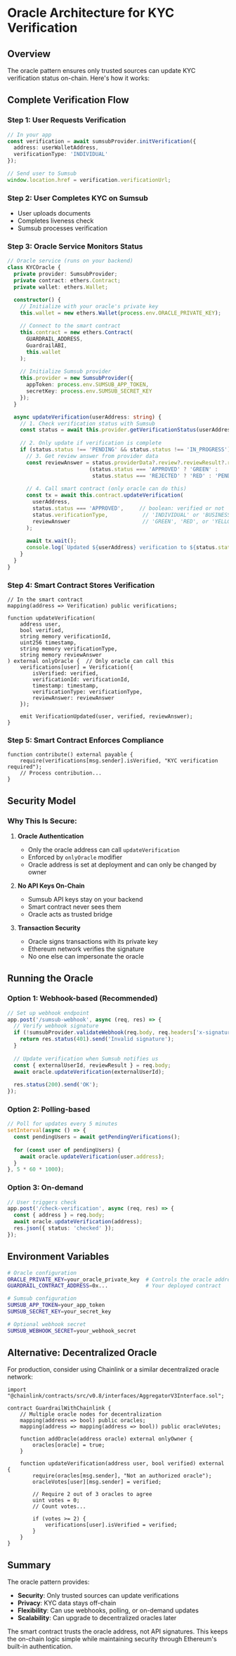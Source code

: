 # Oracle Architecture for KYC Verification

## Overview

The oracle pattern ensures only trusted sources can update KYC verification status on-chain. Here's how it works:

## Complete Verification Flow

### Step 1: User Requests Verification
```typescript
// In your app
const verification = await sumsubProvider.initVerification({
  address: userWalletAddress,
  verificationType: 'INDIVIDUAL'
});

// Send user to Sumsub
window.location.href = verification.verificationUrl;
```

### Step 2: User Completes KYC on Sumsub
- User uploads documents
- Completes liveness check
- Sumsub processes verification

### Step 3: Oracle Service Monitors Status
```typescript
// Oracle service (runs on your backend)
class KYCOracle {
  private provider: SumsubProvider;
  private contract: ethers.Contract;
  private wallet: ethers.Wallet;

  constructor() {
    // Initialize with your oracle's private key
    this.wallet = new ethers.Wallet(process.env.ORACLE_PRIVATE_KEY);
    
    // Connect to the smart contract
    this.contract = new ethers.Contract(
      GUARDRAIL_ADDRESS,
      GuardrailABI,
      this.wallet
    );
    
    // Initialize Sumsub provider
    this.provider = new SumsubProvider({
      appToken: process.env.SUMSUB_APP_TOKEN,
      secretKey: process.env.SUMSUB_SECRET_KEY
    });
  }

  async updateVerification(userAddress: string) {
    // 1. Check verification status with Sumsub
    const status = await this.provider.getVerificationStatus(userAddress);
    
    // 2. Only update if verification is complete
    if (status.status !== 'PENDING' && status.status !== 'IN_PROGRESS') {
      // 3. Get review answer from provider data
      const reviewAnswer = status.providerData?.review?.reviewResult?.reviewAnswer || 
                          (status.status === 'APPROVED' ? 'GREEN' : 
                           status.status === 'REJECTED' ? 'RED' : 'PENDING');
      
      // 4. Call smart contract (only oracle can do this)
      const tx = await this.contract.updateVerification(
        userAddress,
        status.status === 'APPROVED',     // boolean: verified or not
        status.verificationType,           // 'INDIVIDUAL' or 'BUSINESS'
        reviewAnswer                       // 'GREEN', 'RED', or 'YELLOW'
      );
      
      await tx.wait();
      console.log(`Updated ${userAddress} verification to ${status.status} (${reviewAnswer})`);
    }
  }
}
```

### Step 4: Smart Contract Stores Verification
```solidity
// In the smart contract
mapping(address => Verification) public verifications;

function updateVerification(
    address user,
    bool verified,
    string memory verificationId,
    uint256 timestamp,
    string memory verificationType,
    string memory reviewAnswer
) external onlyOracle {  // Only oracle can call this
    verifications[user] = Verification({
        isVerified: verified,
        verificationId: verificationId,
        timestamp: timestamp,
        verificationType: verificationType,
        reviewAnswer: reviewAnswer
    });
    
    emit VerificationUpdated(user, verified, reviewAnswer);
}
```

### Step 5: Smart Contract Enforces Compliance
```solidity
function contribute() external payable {
    require(verifications[msg.sender].isVerified, "KYC verification required");
    // Process contribution...
}
```

## Security Model

### Why This Is Secure:

1. **Oracle Authentication**
   - Only the oracle address can call `updateVerification`
   - Enforced by `onlyOracle` modifier
   - Oracle address is set at deployment and can only be changed by owner

2. **No API Keys On-Chain**
   - Sumsub API keys stay on your backend
   - Smart contract never sees them
   - Oracle acts as trusted bridge

3. **Transaction Security**
   - Oracle signs transactions with its private key
   - Ethereum network verifies the signature
   - No one else can impersonate the oracle

## Running the Oracle

### Option 1: Webhook-based (Recommended)
```typescript
// Set up webhook endpoint
app.post('/sumsub-webhook', async (req, res) => {
  // Verify webhook signature
  if (!sumsubProvider.validateWebhook(req.body, req.headers['x-signature'])) {
    return res.status(401).send('Invalid signature');
  }
  
  // Update verification when Sumsub notifies us
  const { externalUserId, reviewResult } = req.body;
  await oracle.updateVerification(externalUserId);
  
  res.status(200).send('OK');
});
```

### Option 2: Polling-based
```typescript
// Poll for updates every 5 minutes
setInterval(async () => {
  const pendingUsers = await getPendingVerifications();
  
  for (const user of pendingUsers) {
    await oracle.updateVerification(user.address);
  }
}, 5 * 60 * 1000);
```

### Option 3: On-demand
```typescript
// User triggers check
app.post('/check-verification', async (req, res) => {
  const { address } = req.body;
  await oracle.updateVerification(address);
  res.json({ status: 'checked' });
});
```

## Environment Variables

```bash
# Oracle configuration
ORACLE_PRIVATE_KEY=your_oracle_private_key  # Controls the oracle address
GUARDRAIL_CONTRACT_ADDRESS=0x...            # Your deployed contract

# Sumsub configuration
SUMSUB_APP_TOKEN=your_app_token
SUMSUB_SECRET_KEY=your_secret_key

# Optional webhook secret
SUMSUB_WEBHOOK_SECRET=your_webhook_secret
```

## Alternative: Decentralized Oracle

For production, consider using Chainlink or a similar decentralized oracle network:

```solidity
import "@chainlink/contracts/src/v0.8/interfaces/AggregatorV3Interface.sol";

contract GuardrailWithChainlink {
    // Multiple oracle nodes for decentralization
    mapping(address => bool) public oracles;
    mapping(address => mapping(address => bool)) public oracleVotes;
    
    function addOracle(address oracle) external onlyOwner {
        oracles[oracle] = true;
    }
    
    function updateVerification(address user, bool verified) external {
        require(oracles[msg.sender], "Not an authorized oracle");
        oracleVotes[user][msg.sender] = verified;
        
        // Require 2 out of 3 oracles to agree
        uint votes = 0;
        // Count votes...
        
        if (votes >= 2) {
            verifications[user].isVerified = verified;
        }
    }
}
```

## Summary

The oracle pattern provides:
- **Security**: Only trusted sources can update verifications
- **Privacy**: KYC data stays off-chain
- **Flexibility**: Can use webhooks, polling, or on-demand updates
- **Scalability**: Can upgrade to decentralized oracles later

The smart contract trusts the oracle address, not API signatures. This keeps the on-chain logic simple while maintaining security through Ethereum's built-in authentication.